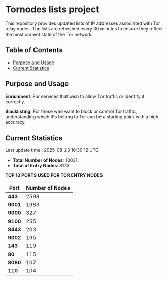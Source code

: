 # Tornodes lists project

This repository provides updated lists of IP addresses associated with Tor relay nodes. The lists are refreshed every 30 minutes to ensure they reflect the most current state of the Tor network.

## Table of Contents

- [Purpose and Usage](#purpose-and-usage)
- [Current Statistics](#current-statistics)


## Purpose and Usage

**Enrichment**: For services that wish to allow Tor traffic or identify it correctly.

**Blacklisting**: For those who want to block or control Tor traffic, understanding which IPs belong to Tor can be a starting point with a high accuracy.

## Current Statistics

Last update time : 2025-08-23 10:30:12 UTC

- **Total Number of Nodes**: 10031
- **Total of Entry Nodes**: 8173

**TOP 10 PORTS USED FOR TOR ENTRY NODES**

| **Port** | **Number of Nodes** |
|------|-----------------|
| **443**   | 2598  |
| **9001**   | 1983  |
| **9000**   | 327  |
| **9100**   | 255  |
| **8443**   | 203  |
| **9002**   | 195  |
| **143**   | 119  |
| **80**   | 115  |
| **8080**   | 107  |
| **110**   | 104  |

